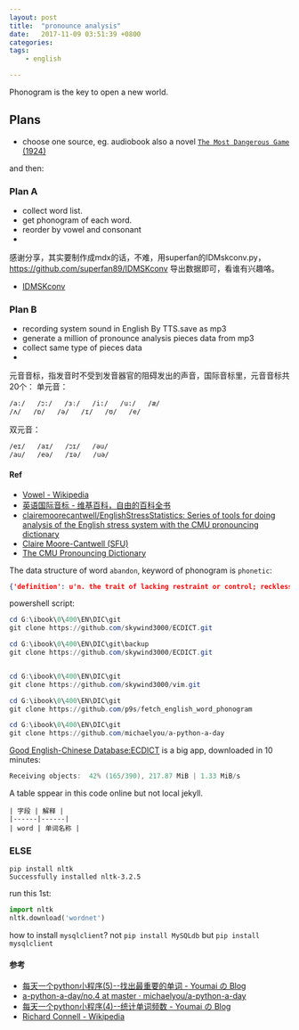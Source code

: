 ```yaml
---
layout: post
title:  "pronounce analysis"
date:   2017-11-09 03:51:39 +0800
categories:  
tags: 
    - english

---
```


Phonogram is the key to open a new world.

## Plans ##

* choose one source, eg. audiobook also a novel	[`The Most Dangerous Game` (1924) ](https://en.wikipedia.org/wiki/The_Most_Dangerous_Game)

and then:
### Plan A ### 
* collect word list.
* get phonogram of each word.
* reorder by vowel and consonant
* 


感谢分享，其实要制作成mdx的话，不难，用superfan的IDMskconv.py，https://github.com/superfan89/IDMSKconv 导出数据即可，看谁有兴趣咯。
* [IDMSKconv](https://github.com/superfan89/IDMSKconv)

### Plan B ###
* recording system sound in English By TTS.save as mp3
* generate a million of pronounce analysis pieces data from mp3
* collect same type of pieces data
* 

元音音标，指发音时不受到发音器官的阻碍发出的声音，国际音标里，元音音标共20个：
单元音：
```
/a:/   /כ:/   /ɜː/   /i:/   /u:/   /æ/
/ʌ/   /ɒ/   /ə/   /ɪ/   /ʊ/   /e/
```
双元音：
```
/eɪ/   /aɪ/   /כɪ/   /əu/
/au/   /eə/   /ɪə/   /uə/  
```
#### Ref ####

* [Vowel - Wikipedia](https://en.wikipedia.org/wiki/Vowel)
* [英语国际音标 - 维基百科，自由的百科全书](https://zh.wikipedia.org/wiki/英語國際音標)
* [clairemoorecantwell/EnglishStressStatistics: Series of tools for doing analysis of the English stress system with the CMU pronouncing dictionary](https://github.com/clairemoorecantwell/EnglishStressStatistics)
* [Claire Moore-Cantwell (SFU)](http://clairemoorecantwell.org)
* [The CMU Pronouncing Dictionary](http://www.speech.cs.cmu.edu/cgi-bin/cmudict)



The data structure of word `abandon`, keyword of phonogram is `phonetic`:
```json
{'definition': u'n. the trait of lacking restraint or control; reckless freedom from inhibition or worry\nv. forsake, leave behind\nv. give up with the intent of never claiming again\nv. stop maintaining or insisting on; of ideas or claims', 'word': u'abandon', 'bnc': 2057, 'exchange': u'd:abandoned/p:abandoned/i:abandoning/3:abandons', 'sw': u'abandon', 'pos': u'', 'detail': None, 'oxford': 1, 'frq': 2182, 'tag': u'gk cet4 cet6 ky toefl gre', 'phonetic': u"\u04d9'b\xe6nd\u04d9n", 'collins': 3, 'translation': u'vt. \u653e\u5f03, \u629b\u5f03, \u9057\u5f03, \u4f7f\u5c48\u4ece, \u6c89\u6eba, \u653e\u7eb5\nn. \u653e\u4efb, \u65e0\u62d8\u675f, \u72c2\u70ed', 'audio': u'', 'id': 2689}

```
powershell script:
```powershell
cd G:\ibook\0\400\EN\DIC\git
git clone https://github.com/skywind3000/ECDICT.git

cd G:\ibook\0\400\EN\DIC\git\backup
git clone https://github.com/skywind3000/ECDICT.git


cd G:\ibook\0\400\EN\DIC\git
git clone https://github.com/skywind3000/vim.git

cd G:\ibook\0\400\EN\DIC\git
git clone https://github.com/p9s/fetch_english_word_phonogram

cd G:\ibook\0\400\EN\DIC\git
git clone https://github.com/michaelyou/a-python-a-day

```

[Good English-Chinese Database:ECDICT](https://github.com/skywind3000/ECDICT.git) is a big app, downloaded in 10 minutes:
```powershell
Receiving objects:  42% (165/390), 217.87 MiB | 1.33 MiB/s
```

A table sppear in this code online but not local jekyll.
```
| 字段 | 解释 |
|------|------|
| word | 单词名称 |
```
### ELSE ###
```
pip install nltk
Successfully installed nltk-3.2.5
```

run this 1st: 
```python
import nltk
nltk.download('wordnet')
``` 

how to install `mysqlclient`? not `pip install MySQLdb` but `pip install mysqlclient`



#### 参考 ####

* [每天一个python小程序(5)--找出最重要的单词 - Youmai の Blog](https://michaelyou.github.io/2015/02/02/每天一个python小程序-5/)
* [a-python-a-day/no.4 at master · michaelyou/a-python-a-day](https://github.com/michaelyou/a-python-a-day/tree/master/no.4)
* [每天一个python小程序(4)--统计单词频数 - Youmai の Blog](https://michaelyou.github.io/2015/02/02/每天一个python小程序-4/)
* [Richard Connell - Wikipedia](https://en.wikipedia.org/wiki/Richard_Connell)
